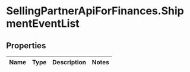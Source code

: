 # SellingPartnerApiForFinances.ShipmentEventList

## Properties
Name | Type | Description | Notes
------------ | ------------- | ------------- | -------------
